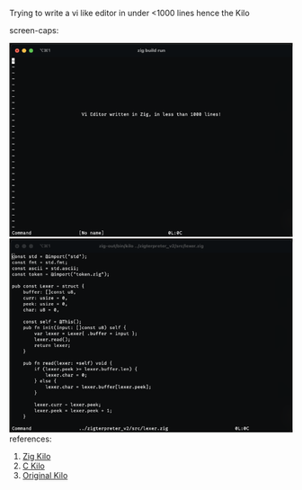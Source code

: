 Trying to write a vi like editor in under <1000 lines hence the Kilo

screen-caps:

![Empty File](https://github.com/aryanrsuri/kilo/blob/20240221/screens/empty.png)
![With File](https://github.com/aryanrsuri/kilo/blob/20240221/screens/file.png)
references:
1. [Zig Kilo](https://github.com/paulsmith/texteditor-zig/blob/main/src/main.zig)
2. [C Kilo](https://viewsourcecode.org/snaptoken/kilo/index.html)
3. [Original Kilo](https://github.com/antirez/kilo)  
